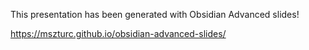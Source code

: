 This presentation has been generated with Obsidian Advanced slides!

https://mszturc.github.io/obsidian-advanced-slides/

